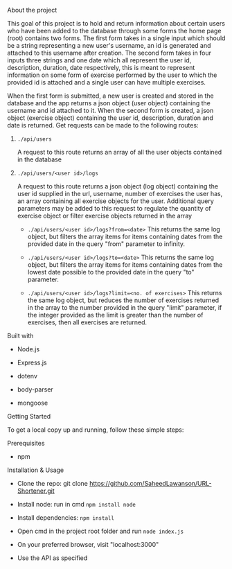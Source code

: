 About the project

This goal of this project is to hold and return information about certain users 
who have been added to the database through some forms the home page (root) contains
two forms. The first form takes in a single input which should be a string representing
a new user's username, an id is generated and attached to this username after creation.
The second form takes in four inputs three strings and one date which all represent the
user id, description, duration, date respectively, this is meant to represent information
on some form of exercise performed by the user to which the provided id is attached and a
single user can have multiple exercises.

When the first form is submitted, a new user is created and stored in the database and the
app returns a json object (user object) containing the username and id attached to it. 
When the second form is created, a json object (exercise object) containing the user id, 
description, duration and date is returned. Get requests can be made to the following 
routes:

1. `./api/users`

    A request to this route returns an array of all the user objects contained in the database

2.  `./api/users/<user id>/logs`

    A request to this route returns a json object (log object) containing the user id supplied 
    in the url, username, number of exercises the user has, an array containing all exercise
    objects for the user. Additional query parameters may be added to this request to regulate
    the quantity of exercise object or filter exercise objects returned in the array

    -   `./api/users/<user id>/logs?from=<date>`
        This returns the same log object, but filters the array items for items containing dates
        from the provided date in the query "from" parameter to infinity.

    -   `./api/users/<user id>/logs?to=<date>`
        This returns the same log object, but filters the array items for items containing dates
        from the lowest date possible to the provided date in the query "to" parameter.

    -   `./api/users/<user id>/logs?limit=<no. of exercises>`
        This returns the same log object, but reduces the number of exercises returned in the
        array to the number provided in the query "limit" parameter, if the integer provided
        as the limit is greater than the number of exercises, then all exercises are returned.
    



Built with

- Node.js

- Express.js

- dotenv

- body-parser

- mongoose




Getting Started 

To get a local copy up and running, follow these simple steps:


Prerequisites

- npm



Installation & Usage

- Clone the repo: git clone https://github.com/SaheedLawanson/URL-Shortener.git

- Install node: run in cmd ```npm install node```

- Install dependencies: ```npm install```

- Open cmd in the project root folder and run ```node index.js```

- On your preferred browser, visit "localhost:3000"

- Use the API as specified
